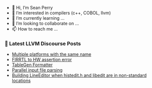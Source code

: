 - 👋 Hi, I’m Sean Perry
- 👀 I’m interested in compilers (c++, COBOL, llvm)
- 🌱 I’m currently learning ...
- 💞️ I’m looking to collaborate on ...
- 📫 How to reach me ...

<!---
s66perry/s66perry is a ✨ special ✨ repository because its `README.md` (this file) appears on your GitHub profile.
You can click the Preview link to take a look at your changes.
--->
### 📕 Latest LLVM Discourse Posts

<!-- DISCOURSE-LLVM:START -->
- [Multiple platforms with the same name](https://discourse.llvm.org/t/multiple-platforms-with-the-same-name/59594/17)
- [FIRRTL to HW assertion error](https://discourse.llvm.org/t/firrtl-to-hw-assertion-error/60461/3)
- [TableGen Formatter](https://discourse.llvm.org/t/tablegen-formatter/60418/12)
- [Parallel input file parsing](https://discourse.llvm.org/t/parallel-input-file-parsing/60164/8)
- [Building LineEditor when histedit.h and libedit are in non-standard locations](https://discourse.llvm.org/t/building-lineeditor-when-histedit-h-and-libedit-are-in-non-standard-locations/59963/2)
<!-- DISCOURSE-LLVM:END -->
